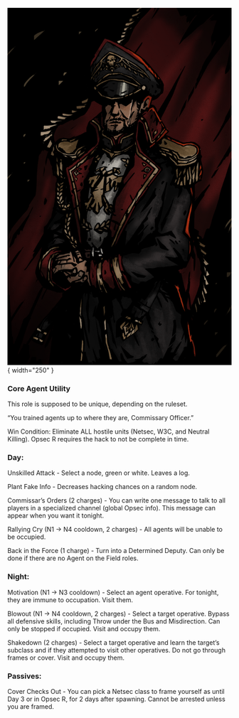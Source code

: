 ![commissaryofficer.png](Images/commissaryofficer.png){ width="250" }

### **Core Agent Utility**

This role is supposed to be unique, depending on the ruleset.

“You trained agents up to where they are, Commissary Officer.”

Win Condition: Eliminate ALL hostile units (Netsec, W3C, and Neutral Killing). Opsec R requires the hack to not be complete in time.

### **Day:**

Unskilled Attack - Select a node, green or white. Leaves a log.

Plant Fake Info - Decreases hacking chances on a random node.

Commissar’s Orders (2 charges) - You can write one message to talk to all players in a specialized channel (global Opsec info). This message can appear when you want it tonight.

Rallying Cry (N1 -> N4 cooldown, 2 charges) - All agents will be unable to be occupied.

Back in the Force (1 charge) - Turn into a Determined Deputy. Can only be done if there are no Agent on the Field roles.

### **Night:**

Motivation (N1 -> N3 cooldown) - Select an agent operative. For tonight, they are immune to occupation. Visit them.

Blowout (N1 -> N4 cooldown, 2 charges) - Select a target operative. Bypass all defensive skills, including Throw under the Bus and Misdirection. Can only be stopped if occupied. Visit and occupy them.

Shakedown (2 charges) - Select a target operative and learn the target’s subclass and if they attempted to visit other operatives. Do not go through frames or cover. Visit and occupy them.

### **Passives:**

Cover Checks Out - You can pick a Netsec class to frame yourself as until Day 3 or in Opsec R, for 2 days after spawning. Cannot be arrested unless you are framed.